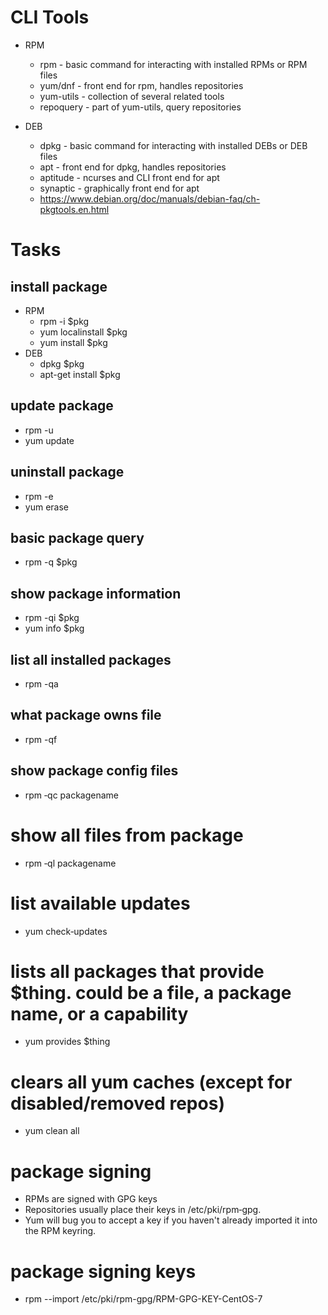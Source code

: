 # CLI Tools

* RPM
    * rpm - basic command for interacting with installed RPMs or RPM files
    * yum/dnf - front end for rpm, handles repositories
    * yum-utils - collection of several related tools
    * repoquery - part of yum-utils, query repositories

* DEB
    * dpkg - basic command for interacting with installed DEBs or DEB files
    * apt - front end for dpkg, handles repositories
    * aptitude - ncurses and CLI front end for apt
    * synaptic - graphically front end for apt
    * https://www.debian.org/doc/manuals/debian-faq/ch-pkgtools.en.html

# Tasks

## install package

* RPM
    * rpm -i $pkg
    * yum localinstall $pkg
    * yum install $pkg
* DEB
    * dpkg $pkg
    * apt-get install $pkg

## update package

* rpm -u
* yum update

## uninstall package

* rpm -e
* yum erase

## basic package query

* rpm -q $pkg

## show package information

* rpm -qi $pkg
* yum info $pkg


## list all installed packages

* rpm -qa

## what package owns file

* rpm -qf

## show package config files 

* rpm ‐qc packagename

# show all files from package

* rpm ‐ql packagename

# list available updates

* yum check‐updates

# lists all packages that provide $thing.  could be a file, a package name, or a capability

* yum provides $thing

# clears all yum caches (except for disabled/removed repos)

* yum clean all

# package signing

* RPMs are signed with GPG keys
* Repositories usually place their keys in /etc/pki/rpm‐gpg.
* Yum will bug you to accept a key if you haven't already imported it into the RPM keyring.

# package signing keys

* rpm --import /etc/pki/rpm-gpg/RPM-GPG-KEY-CentOS-7
